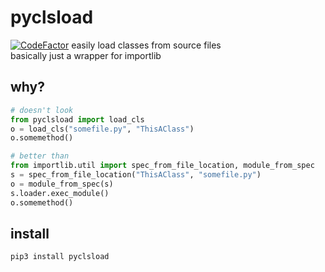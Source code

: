 # pyclsload
[![CodeFactor](https://www.codefactor.io/repository/github/nbdy/pyclsload/badge)](https://www.codefactor.io/repository/github/nbdy/pyclsload)
easily load classes from source files<br>
basically just a wrapper for importlib
## why?
```python
# doesn't look
from pyclsload import load_cls
o = load_cls("somefile.py", "ThisAClass")
o.somemethod()

# better than
from importlib.util import spec_from_file_location, module_from_spec
s = spec_from_file_location("ThisAClass", "somefile.py")
o = module_from_spec(s)
s.loader.exec_module()
o.somemethod()
```

## install
```shell
pip3 install pyclsload
```